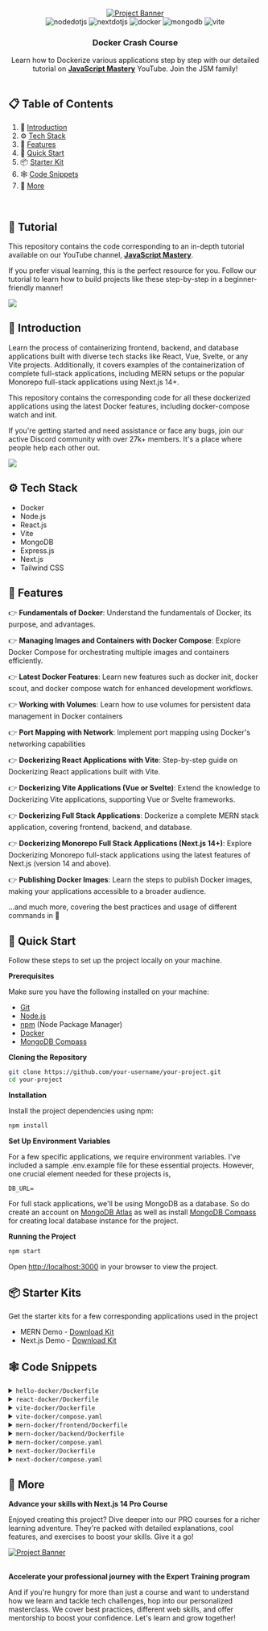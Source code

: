 <div align="center">
  <br />
    <a href="https://youtu.be/GFgJkfScVNU?feature=shared" target="_blank">
      <img src="https://github.com/JavaScript-Mastery-Pro/docker-course/assets/151519281/983e334b-6f3a-47d1-8ea6-52139796da20" alt="Project Banner">
    </a>
  <br />

  <div>
    <img src="https://img.shields.io/badge/-Node_JS-black?style=for-the-badge&logoColor=white&logo=nodedotjs&color=339933" alt="nodedotjs" />
    <img src="https://img.shields.io/badge/-Next_JS-black?style=for-the-badge&logoColor=white&logo=nextdotjs&color=000000" alt="nextdotjs" />
    <img src="https://img.shields.io/badge/-Docker-black?style=for-the-badge&logoColor=white&logo=docker&color=2496ED" alt="docker" />
    <img src="https://img.shields.io/badge/-MongoDB-black?style=for-the-badge&logoColor=white&logo=mongodb&color=47A248" alt="mongodb" />
    <img src="https://img.shields.io/badge/-Vite-black?style=for-the-badge&logoColor=white&logo=vite&color=646CFF" alt="vite" />
  </div>

  <h3 align="center">Docker Crash Course</h3>

   <div align="center">
     Learn how to Dockerize various applications step by step with our detailed tutorial
     on <a href="https://www.youtube.com/@javascriptmastery/videos" target="_blank"><b>JavaScript Mastery</b></a> YouTube. Join the JSM family!
    </div>
</div>

<br />

## 📋 <a name="table">Table of Contents</a>

1. 🤖 [Introduction](#introduction)
2. ⚙️ [Tech Stack](#tech-stack)
3. 🔋 [Features](#features)
4. 🤸 [Quick Start](#quick-start)
5. 📦 [Starter Kit](#starter-kits)
6. 🕸️ [Code Snippets](#code-snippets)
7. 🚀 [More](#more)

<br />

## 🚨 Tutorial

This repository contains the code corresponding to an in-depth tutorial available on our YouTube channel, <a href="https://www.youtube.com/@javascriptmastery/videos" target="_blank"><b>JavaScript Mastery</b></a>.

If you prefer visual learning, this is the perfect resource for you. Follow our tutorial to learn how to build projects like these step-by-step in a beginner-friendly manner!

<a href="https://youtu.be/GFgJkfScVNU?feature=shared" target="_blank"><img src="https://github.com/sujatagunale/EasyRead/assets/151519281/1736fca5-a031-4854-8c09-bc110e3bc16d" /></a>

## <a name="introduction">🤖 Introduction</a>

Learn the process of containerizing frontend, backend, and database applications built with diverse tech stacks like React, Vue, Svelte, or any Vite projects.
Additionally, it covers examples of the containerization of complete full-stack applications, including MERN setups or the popular Monorepo full-stack applications using Next.js 14+.

This repository contains the corresponding code for all these dockerized applications using the latest Docker features, including docker-compose watch and init.

If you're getting started and need assistance or face any bugs, join our active Discord community with over 27k+ members. It's a place where people help each other out.

<a href="https://discord.com/invite/n6EdbFJ" target="_blank"><img src="https://github.com/sujatagunale/EasyRead/assets/151519281/618f4872-1e10-42da-8213-1d69e486d02e" /></a>

## <a name="tech-stack">⚙️ Tech Stack</a>

-   Docker
-   Node.js
-   React.js
-   Vite
-   MongoDB
-   Express.js
-   Next.js
-   Tailwind CSS

## <a name="features">🔋 Features</a>

👉 **Fundamentals of Docker**: Understand the fundamentals of Docker, its purpose, and advantages.

👉 **Managing Images and Containers with Docker Compose**: Explore Docker Compose for orchestrating multiple images and containers efficiently.

👉 **Latest Docker Features**: Learn new features such as docker init, docker scout, and docker compose watch for enhanced development workflows.

👉 **Working with Volumes**: Learn how to use volumes for persistent data management in Docker containers

👉 **Port Mapping with Network**: Implement port mapping using Docker's networking capabilities

👉 **Dockerizing React Applications with Vite**: Step-by-step guide on Dockerizing React applications built with Vite.

👉 **Dockerizing Vite Applications (Vue or Svelte)**: Extend the knowledge to Dockerizing Vite applications, supporting Vue or Svelte frameworks.

👉 **Dockerizing Full Stack Applications**: Dockerize a complete MERN stack application, covering frontend, backend, and database.

👉 **Dockerizing Monorepo Full Stack Applications (Next.js 14+)**: Explore Dockerizing Monorepo full-stack applications using the latest features of Next.js (version 14 and above).

👉 **Publishing Docker Images**: Learn the steps to publish Docker images, making your applications accessible to a broader audience.

...and much more, covering the best practices and usage of different commands in 🐳

## <a name="quick-start">🤸 Quick Start</a>

Follow these steps to set up the project locally on your machine.

**Prerequisites**

Make sure you have the following installed on your machine:

-   [Git](https://git-scm.com/)
-   [Node.js](https://nodejs.org/en)
-   [npm](https://www.npmjs.com/) (Node Package Manager)
-   [Docker](https://www.docker.com/products/docker-desktop/)
-   [MongoDB Compass](https://www.mongodb.com/products/tools/compass)

**Cloning the Repository**

```bash
git clone https://github.com/your-username/your-project.git
cd your-project
```

**Installation**

Install the project dependencies using npm:

```bash
npm install
```

**Set Up Environment Variables**

For a few specific applications, we require environment variables. I've included a sample .env.example file for these essential projects.
However, one crucial element needed for these projects is,

```env
DB_URL=
```

For full stack applications, we'll be using MongoDB as a database. So do create an account on [MongoDB Atlas](https://www.mongodb.com/) as well as
install [MongoDB Compass](https://www.mongodb.com/products/tools/compass) for creating local database instance for the project.

**Running the Project**

```bash
npm start
```

Open [http://localhost:3000](http://localhost:3000) in your browser to view the project.

## <a name="starter-kits">📦 Starter Kits</a>

Get the starter kits for a few corresponding applications used in the project

-   MERN Demo - [Download Kit](https://drive.google.com/file/d/15Yqkb6rNPv6DEfT6zuIHDKchzGkOUblZ/view?usp=sharing)
-   Next.js Demo - [Download Kit](https://drive.google.com/file/d/1edSiwP0AwtKblE5y-ZlzIGfq2lcDJBPF/view?usp=sharing)

## <a name="code-snippets">🕸️ Code Snippets</a>

<details>
<summary><code>hello-docker/Dockerfile</code></summary>

```dockerfile
# select the base image to run the app. We want to run a javascript app, so we use the node runtime image from docker hub
# we can use any image from docker hub. We can also use a custom image that we have created
# node:20-alpine -> node is the image name, 20-alpine is the tag
# alpine is a lightweight version of linux
# we can see complete list of node image tags here: https://hub.docker.com/_/node
FROM node:20-alpine

# set the working directory to /app. This is the directory where the commands will be run. We can use any directory name but /app is a standard convention
WORKDIR /app

# copy everything from the current directory to the PWD (Present Working Directory) inside the container.
# First `.` is the path to the current directory on the host machine. Second `.` is the path to the current directory inside the container i.e., source and destination
# source - current directory on the host machine
# destination - current directory inside the container (/app)
COPY . .

# commands to run the app
CMD node hello.js

# build the image
# docker build -t hello-docker .
    # -t -> tag the image with a name
    # hello-docker -> name of the image
    # . -> path to the Dockerfile
```

</details>

<details>
<summary><code>react-docker/Dockerfile</code></summary>

```dockerfile
# set the base image to create the image for react app
FROM node:20-alpine

# create a user with permissions to run the app
# -S -> create a system user
# -G -> add the user to a group
# This is done to avoid running the app as root
# If the app is run as root, any vulnerability in the app can be exploited to gain access to the host system
# It's a good practice to run the app as a non-root user
RUN addgroup app && adduser -S -G app app

# set the user to run the app
USER app

# set the working directory to /app
WORKDIR /app

# copy package.json and package-lock.json to the working directory
# This is done before copying the rest of the files to take advantage of Docker’s cache
# If the package.json and package-lock.json files haven’t changed, Docker will use the cached dependencies
COPY package*.json ./

# sometimes the ownership of the files in the working directory is changed to root
# and thus the app can't access the files and throws an error -> EACCES: permission denied
# to avoid this, change the ownership of the files to the root user
USER root

# change the ownership of the /app directory to the app user
# chown -R <user>:<group> <directory>
# chown command changes the user and/or group ownership of for given file.
RUN chown -R app:app .

# change the user back to the app user
USER app

# install dependencies
RUN npm install

# copy the rest of the files to the working directory
COPY . .

# expose port 5173 to tell Docker that the container listens on the specified network ports at runtime
EXPOSE 5173

# command to run the app
CMD npm run dev
```

</details>

<details>
<summary><code>vite-docker/Dockerfile</code></summary>

```dockerfile
# set the base image to create the image for react app
FROM node:20-alpine

# create a user with permissions to run the app
# -S -> create a system user
# -G -> add the user to a group
# This is done to avoid running the app as root
# If the app is run as root, any vulnerability in the app can be exploited to gain access to the host system
# It's a good practice to run the app as a non-root user
RUN addgroup app && adduser -S -G app app

# set the user to run the app
USER app

# set the working directory to /app
WORKDIR /app

# copy package.json and package-lock.json to the working directory
# This is done before copying the rest of the files to take advantage of Docker’s cache
# If the package.json and package-lock.json files haven’t changed, Docker will use the cached dependencies
COPY package*.json ./

# sometimes the ownership of the files in the working directory is changed to root
# and thus the app can't access the files and throws an error -> EACCES: permission denied
# to avoid this, change the ownership of the files to the root user
USER root

# change the ownership of the /app directory to the app user
# chown -R <user>:<group> <directory>
# chown command changes the user and/or group ownership of for given file.
RUN chown -R app:app .

# change the user back to the app user
USER app

# install dependencies
RUN npm install

# copy the rest of the files to the working directory
COPY . .

# expose port 5173 to tell Docker that the container listens on the specified network ports at runtime
EXPOSE 5173

# command to run the app
CMD npm run dev
```

</details>

<details>
<summary><code>vite-docker/compose.yaml</code></summary>

```yaml
# define the services/containers to be run
services:
    # define the application container/service
    # we can use any name for the service. Here it is `web`
    # we can create multiple services as well
    web:
        # specify the image to build the container from
        # this can be any image available in docker hub or a custom one or the one we want to build
        build:
            # specify the path to the Dockerfile
            context: .
            # specify the file name (optional)
            dockerfile: Dockerfile

        # specify the port mapping from host to the container
        # this is similar to the -p flag in `docker run` command
        # first port is the port on host machine and the second is the port inside the container
        ports:
            - 5173:5173

        # specify the volumes to mount
        # what this does is it mounts the current directory to the `/app` directory inside the container.
        # due to this, any changes made to the files in the current directory will be reflected inside the container. It is similar to the -v flag in `docker run` command.
        # even if a container is stopped or deleted, volumes are not deleted and can be used by other containers as well.
        volumes:
            # over here, we are mounting the current directory to the `/app` directory inside the container (which is the working directory of the container)
            # syntax is `<path to the directory on host>:<path to the directory inside the container>`
            # we're doing this because we want to reflect the changes made to the files in the current directory inside the container
            - .:/app
            # we also mount the node_modules directory inside the container at /app/node_modules. This is done to avoid installing the node_modules inside the container.
            # node_modules will be installed on the host machine and mounted inside the container
            - /app/node_modules
```

</details>

<details>
<summary><code>mern-docker/frontend/Dockerfile</code></summary>

```dockerfile
FROM node:20-alpine3.18

# RUN addgroup app && adduser -S -G app app

# USER app

WORKDIR /app

COPY package*.json ./

# USER root

# RUN chown -R app:app .

# USER app

RUN npm install

COPY . .

EXPOSE 5173

CMD npm run dev
```

</details>

<details>
<summary><code>mern-docker/backend/Dockerfile</code></summary>

```dockerfile
FROM node:20-alpine3.18

RUN addgroup app && adduser -S -G app app

USER app

WORKDIR /app

COPY package*.json ./

# change ownership of the /app directory to the app user
USER root

# change ownership of the /app directory to the app user
# chown -R <user>:<group> <directory>
# chown command changes the user and/or group ownership of for given file.
RUN chown -R app:app .

# change the user back to the app user
USER app

RUN npm install

COPY . .

EXPOSE 8000

CMD npm start
```

</details>

<details>
<summary><code>mern-docker/compose.yaml</code></summary>

```yaml
# specify the version of docker-compose
version: "3.8"

# define the services/containers to be run
services:
    # define the frontend service
    # we can use any name for the service. A standard naming convention is to use "web" for the frontend
    web:
        # we use depends_on to specify that service depends on another service
        # in this case, we specify that the web depends on the api service
        # this means that the api service will be started before the web service
        depends_on:
            - api
        # specify the build context for the web service
        # this is the directory where the Dockerfile for the web service is located
        build: ./frontend
        # specify the ports to expose for the web service
        # the first number is the port on the host machine
        # the second number is the port inside the container
        ports:
            - 5173:5173
        # specify the environment variables for the web service
        # these environment variables will be available inside the container
        environment:
            VITE_API_URL: http://localhost:8000

        # this is for docker compose watch mode
        # anything mentioned under develop will be watched for changes by docker compose watch and it will perform the action mentioned
        develop:
            # we specify the files to watch for changes
            watch:
                # it'll watch for changes in package.json and package-lock.json and rebuild the container if there are any changes
                - path: ./frontend/package.json
                  action: rebuild
                - path: ./frontend/package-lock.json
                  action: rebuild
                # it'll watch for changes in the frontend directory and sync the changes with the container real time
                - path: ./frontend
                  target: /app
                  action: sync

    # define the api service/container
    api:
        # api service depends on the db service so the db service will be started before the api service
        depends_on:
            - db

        # specify the build context for the api service
        build: ./backend

        # specify the ports to expose for the api service
        # the first number is the port on the host machine
        # the second number is the port inside the container
        ports:
            - 8000:8000

        # specify environment variables for the api service
        # for demo purposes, we're using a local mongodb instance
        environment:
            DB_URL: mongodb://db/anime

        # establish docker compose watch mode for the api service
        develop:
            # specify the files to watch for changes
            watch:
                # it'll watch for changes in package.json and package-lock.json and rebuild the container and image if there are any changes
                - path: ./backend/package.json
                  action: rebuild
                - path: ./backend/package-lock.json
                  action: rebuild

                # it'll watch for changes in the backend directory and sync the changes with the container real time
                - path: ./backend
                  target: /app
                  action: sync

    # define the db service
    db:
        # specify the image to use for the db service from docker hub. If we have a custom image, we can specify that in this format
        # In the above two services, we're using the build context to build the image for the service from the Dockerfile so we specify the image as "build: ./frontend" or "build: ./backend".
        # but for the db service, we're using the image from docker hub so we specify the image as "image: mongo:latest"
        # you can find the image name and tag for mongodb from docker hub here: https://hub.docker.com/_/mongo
        image: mongo:latest

        # specify the ports to expose for the db service
        # generally, we do this in api service using mongodb atlas. But for demo purposes, we're using a local mongodb instance
        # usually, mongodb runs on port 27017. So we're exposing the port 27017 on the host machine and mapping it to the port 27017 inside the container
        ports:
            - 27017:27017

        # specify the volumes to mount for the db service
        # we're mounting the volume named "anime" inside the container at /data/db directory
        # this is done so that the data inside the mongodb container is persisted even if the container is stopped
        volumes:
            - anime:/data/db

# define the volumes to be used by the services
volumes:
    anime:
```

</details>

<details>
<summary><code>next-docker/Dockerfile</code></summary>

```dockerfile
# inherit from a existing image to add the functionality
FROM node:20-alpine3.18

# RUN addgroup app && adduser -S -G app app
# USER app

# Set the working directory and assign ownership to the non-root user
WORKDIR /app

# Copy the package.json and package-lock.json files into the image.
COPY package*.json ./

# change ownership of the /app directory to the app user
# USER root

# change ownership of the /app directory to the app user
# chown -R <user>:<group> <directory>
# chown command changes the user and/or group ownership of for given file.
# RUN chown -R app:app .

# change the user back to the app user
# USER app

# Install the dependencies.
RUN npm install

# Copy the rest of the source files into the image.
COPY . .

# Expose the port that the application listens on.
EXPOSE 3000

# Run the application.
CMD npm run dev
```

</details>

<details>
<summary><code>next-docker/compose.yaml</code></summary>

```yaml
version: "3.8"

services:
    frontend:
        # uncomment the following line if you want to run a local instance of MongoDB
        # depends_on:
        #   - db
        build:
            context: .
            dockerfile: Dockerfile

        # do port mapping so that we can access the app from the browser
        ports:
            - 3000:3000

        # use docker compose to watch for changes and rebuild the container
        develop:
            watch:
                - path: ./package.json
                  action: rebuild
                - path: ./next.config.js
                  action: rebuild
                - path: ./package-lock.json
                  action: rebuild
                - path: .
                  target: /app
                  action: sync

        # define the environment variables
        environment:
            # we're using MongoDB atlas so we need to pass in the connection string
            DB_URL: mongodb+srv://sujata:rnZzJjIDr3bIDymV@cluster0.hnn88vs.mongodb.net/

    # we're using MongoDB atlas so we don't need to run a local instance of MongoDB
    # but if you want to run a local instance, you can do it this way
    # db:
    #   image: mongo
    #   ports:
    #     - 27017:27017
    #   environment:
    #     - MONGO_INITDB_ROOT_USERNAME=sujata
    #     - MONGO_INITDB_ROOT_PASSWORD=rnZzJjIDr3bIDymV
    #   volumes:
    #     - tasked:/data/db

volumes:
    tasked:
```

</details>

## <a name="more">🚀 More</a>

**Advance your skills with Next.js 14 Pro Course**

Enjoyed creating this project? Dive deeper into our PRO courses for a richer learning adventure. They're packed with detailed explanations, cool features, and exercises to boost your skills. Give it a go!

<a href="https://awesomecoder.dev" target="_blank">
<img src="https://github.com/sujatagunale/EasyRead/assets/151519281/557837ce-f612-4530-ab24-189e75133c71" alt="Project Banner">
</a>

<br />
<br />

**Accelerate your professional journey with the Expert Training program**

And if you're hungry for more than just a course and want to understand how we learn and tackle tech challenges, hop into our personalized masterclass. We cover best practices, different web skills, and offer mentorship to boost your confidence. Let's learn and grow together!

#
